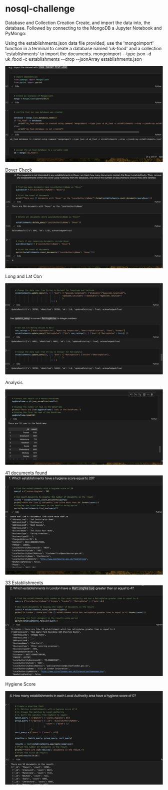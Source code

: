 # nosql-challenge
Database and Collection Creation
Create, and import the data into, the database. Followed by connecting to the MongoDB a Jupyter Notebook and PyMongo:

Using the establishments.json data file provided, use the 'mongoimport' function in a terminal to create a database named 'uk-food' and a collection 'establishments' to import the documents.
mongoimport --type json -d uk_food -c establishments --drop --jsonArray establishments.json

![alt text](image.png)

Dover Check
![alt text](image-1.png)

Long and Lat Con

![alt text](image-2.png)

Analysis

![alt text](image-3.png)


41 documents found
![alt text](image-4.png)

33 Establishments
![alt text](image-5.png)

Hygiene Score

![alt text](image-6.png)